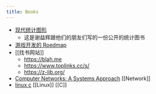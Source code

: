 ```yaml
---
title: Books
---
```


- [现代统计图形](https://bookdown.org/xiangyun/msg/)
	- 这是谢益辉跟他们的朋友们写的一份公开的统计图书
- [游戏开发的 Roedmap](https://miloyip.github.io/game-programmer/game-programmer-zh-cn.pdf)
- [[找书网站]]
	- https://blah.me
	- https://www.toplinks.cc/s/
	- https://z-lib.org/
- [Computer Networks: A Systems Approach](https://book.systemsapproach.org/index.html#) [[Network]]
- [linux c](https://akaedu.github.io/book/index.html) [[Linux]] [[C]]
